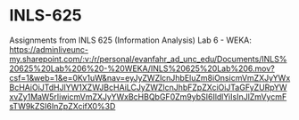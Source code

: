 # INLS-625
Assignments from INLS 625 (Information Analysis)
Lab 6 - WEKA:
https://adminliveunc-my.sharepoint.com/:v:/r/personal/evanfahr_ad_unc_edu/Documents/INLS%20625%20Lab%206%20-%20WEKA/INLS%20625%20Lab%206.mov?csf=1&web=1&e=0Kv1uW&nav=eyJyZWZlcnJhbEluZm8iOnsicmVmZXJyYWxBcHAiOiJTdHJlYW1XZWJBcHAiLCJyZWZlcnJhbFZpZXciOiJTaGFyZURpYWxvZy1MaW5rIiwicmVmZXJyYWxBcHBQbGF0Zm9ybSI6IldlYiIsInJlZmVycmFsTW9kZSI6InZpZXcifX0%3D

